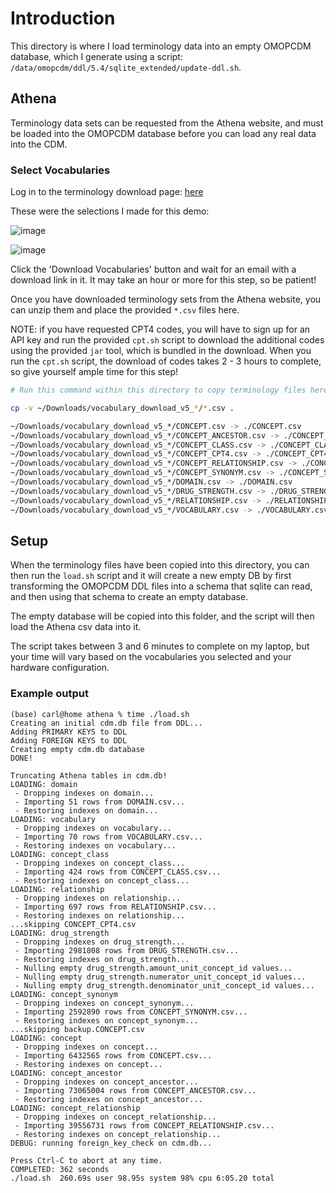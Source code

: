 # Introduction

This directory is where I load terminology data into an empty OMOPCDM
database, which I generate using a script:
`/data/omopcdm/ddl/5.4/sqlite_extended/update-ddl.sh`.

## Athena
Terminology data sets can be requested from the Athena website, and must
be loaded into the OMOPCDM database before you can load any real data
into the CDM.

### Select Vocabularies

Log in to the terminology download page: [here](https://athena.ohdsi.org/vocabulary/list)

These were the selections I made for this demo:

![image](https://github.com/barabo/fhir-to-omop-demo/assets/4342684/9a2a83e6-d0ec-48bc-aa4c-4e38ee45a582)

![image](https://github.com/barabo/fhir-to-omop-demo/assets/4342684/f85d73a6-e4f0-4fb3-8359-44a733c73ee3)

Click the 'Download Vocabularies' button and wait for an email with a
download link in it.  It may take an hour or more for this step, so be
patient!

Once you have downloaded terminology sets from the Athena website, you
can unzip them and place the provided `*.csv` files here.

NOTE: if you have requested CPT4 codes, you will have to sign up for an
API key and run the provided `cpt.sh` script to download the additional
codes using the provided `jar` tool, which is bundled in the download.
When you run the `cpt.sh` script, the download of codes takes 2 - 3 hours
to complete, so give yourself ample time for this step!

```sh
# Run this command within this directory to copy terminology files here:

cp -v ~/Downloads/vocabulary_download_v5_*/*.csv .

~/Downloads/vocabulary_download_v5_*/CONCEPT.csv -> ./CONCEPT.csv
~/Downloads/vocabulary_download_v5_*/CONCEPT_ANCESTOR.csv -> ./CONCEPT_ANCESTOR.csv
~/Downloads/vocabulary_download_v5_*/CONCEPT_CLASS.csv -> ./CONCEPT_CLASS.csv
~/Downloads/vocabulary_download_v5_*/CONCEPT_CPT4.csv -> ./CONCEPT_CPT4.csv
~/Downloads/vocabulary_download_v5_*/CONCEPT_RELATIONSHIP.csv -> ./CONCEPT_RELATIONSHIP.csv
~/Downloads/vocabulary_download_v5_*/CONCEPT_SYNONYM.csv -> ./CONCEPT_SYNONYM.csv
~/Downloads/vocabulary_download_v5_*/DOMAIN.csv -> ./DOMAIN.csv
~/Downloads/vocabulary_download_v5_*/DRUG_STRENGTH.csv -> ./DRUG_STRENGTH.csv
~/Downloads/vocabulary_download_v5_*/RELATIONSHIP.csv -> ./RELATIONSHIP.csv
~/Downloads/vocabulary_download_v5_*/VOCABULARY.csv -> ./VOCABULARY.csv
```

## Setup
When the terminology files have been copied into this directory, you can
then run the `load.sh` script and it will create a new empty DB by first
transforming the OMOPCDM DDL files into a schema that sqlite can read,
and then using that schema to create an empty database.

The empty database will be copied into this folder, and the script will
then load the Athena csv data into it.

The script takes between 3 and 6 minutes to complete on my laptop, but
your time will vary based on the vocabularies you selected and your
hardware configuration.

### Example output

```
(base) carl@home athena % time ./load.sh
Creating an initial cdm.db file from DDL...
Adding PRIMARY KEYS to DDL
Adding FOREIGN KEYS to DDL
Creating empty cdm.db database
DONE!

Truncating Athena tables in cdm.db!
LOADING: domain
 - Dropping indexes on domain...
 - Importing 51 rows from DOMAIN.csv...
 - Restoring indexes on domain...
LOADING: vocabulary
 - Dropping indexes on vocabulary...
 - Importing 70 rows from VOCABULARY.csv...
 - Restoring indexes on vocabulary...
LOADING: concept_class
 - Dropping indexes on concept_class...
 - Importing 424 rows from CONCEPT_CLASS.csv...
 - Restoring indexes on concept_class...
LOADING: relationship
 - Dropping indexes on relationship...
 - Importing 697 rows from RELATIONSHIP.csv...
 - Restoring indexes on relationship...
...skipping CONCEPT_CPT4.csv
LOADING: drug_strength
 - Dropping indexes on drug_strength...
 - Importing 2981808 rows from DRUG_STRENGTH.csv...
 - Restoring indexes on drug_strength...
 - Nulling empty drug_strength.amount_unit_concept_id values...
 - Nulling empty drug_strength.numerator_unit_concept_id values...
 - Nulling empty drug_strength.denominator_unit_concept_id values...
LOADING: concept_synonym
 - Dropping indexes on concept_synonym...
 - Importing 2592890 rows from CONCEPT_SYNONYM.csv...
 - Restoring indexes on concept_synonym...
...skipping backup.CONCEPT.csv
LOADING: concept
 - Dropping indexes on concept...
 - Importing 6432565 rows from CONCEPT.csv...
 - Restoring indexes on concept...
LOADING: concept_ancestor
 - Dropping indexes on concept_ancestor...
 - Importing 73065004 rows from CONCEPT_ANCESTOR.csv...
 - Restoring indexes on concept_ancestor...
LOADING: concept_relationship
 - Dropping indexes on concept_relationship...
 - Importing 39556731 rows from CONCEPT_RELATIONSHIP.csv...
 - Restoring indexes on concept_relationship...
DEBUG: running foreign_key_check on cdm.db...

Press Ctrl-C to abort at any time.
COMPLETED: 362 seconds
./load.sh  260.69s user 98.95s system 98% cpu 6:05.20 total
```
